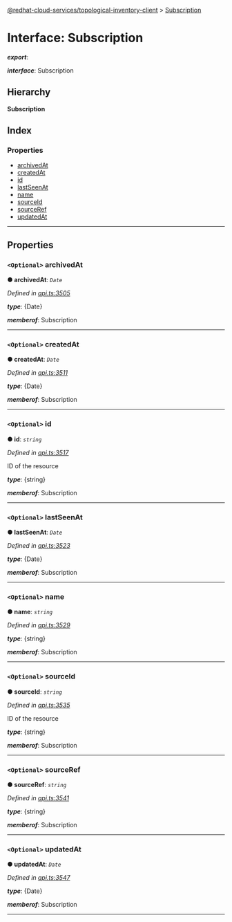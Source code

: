 [@redhat-cloud-services/topological-inventory-client](../README.md) > [Subscription](../interfaces/subscription.md)

# Interface: Subscription

*__export__*: 

*__interface__*: Subscription

## Hierarchy

**Subscription**

## Index

### Properties

* [archivedAt](subscription.md#archivedat)
* [createdAt](subscription.md#createdat)
* [id](subscription.md#id)
* [lastSeenAt](subscription.md#lastseenat)
* [name](subscription.md#name)
* [sourceId](subscription.md#sourceid)
* [sourceRef](subscription.md#sourceref)
* [updatedAt](subscription.md#updatedat)

---

## Properties

<a id="archivedat"></a>

### `<Optional>` archivedAt

**● archivedAt**: *`Date`*

*Defined in [api.ts:3505](https://github.com/karelhala/javascript-clients/blob/master/packages/topological-inventory/api.ts#L3505)*

*__type__*: {Date}

*__memberof__*: Subscription

___
<a id="createdat"></a>

### `<Optional>` createdAt

**● createdAt**: *`Date`*

*Defined in [api.ts:3511](https://github.com/karelhala/javascript-clients/blob/master/packages/topological-inventory/api.ts#L3511)*

*__type__*: {Date}

*__memberof__*: Subscription

___
<a id="id"></a>

### `<Optional>` id

**● id**: *`string`*

*Defined in [api.ts:3517](https://github.com/karelhala/javascript-clients/blob/master/packages/topological-inventory/api.ts#L3517)*

ID of the resource

*__type__*: {string}

*__memberof__*: Subscription

___
<a id="lastseenat"></a>

### `<Optional>` lastSeenAt

**● lastSeenAt**: *`Date`*

*Defined in [api.ts:3523](https://github.com/karelhala/javascript-clients/blob/master/packages/topological-inventory/api.ts#L3523)*

*__type__*: {Date}

*__memberof__*: Subscription

___
<a id="name"></a>

### `<Optional>` name

**● name**: *`string`*

*Defined in [api.ts:3529](https://github.com/karelhala/javascript-clients/blob/master/packages/topological-inventory/api.ts#L3529)*

*__type__*: {string}

*__memberof__*: Subscription

___
<a id="sourceid"></a>

### `<Optional>` sourceId

**● sourceId**: *`string`*

*Defined in [api.ts:3535](https://github.com/karelhala/javascript-clients/blob/master/packages/topological-inventory/api.ts#L3535)*

ID of the resource

*__type__*: {string}

*__memberof__*: Subscription

___
<a id="sourceref"></a>

### `<Optional>` sourceRef

**● sourceRef**: *`string`*

*Defined in [api.ts:3541](https://github.com/karelhala/javascript-clients/blob/master/packages/topological-inventory/api.ts#L3541)*

*__type__*: {string}

*__memberof__*: Subscription

___
<a id="updatedat"></a>

### `<Optional>` updatedAt

**● updatedAt**: *`Date`*

*Defined in [api.ts:3547](https://github.com/karelhala/javascript-clients/blob/master/packages/topological-inventory/api.ts#L3547)*

*__type__*: {Date}

*__memberof__*: Subscription

___

